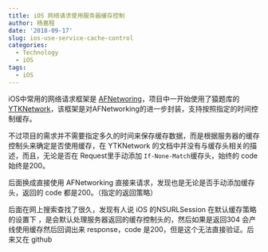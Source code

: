 ```yaml
---
title: iOS 网络请求使用服务器缓存控制
author: 杨嘉程
date: '2018-09-17'
slug: ios-use-service-cache-control
categories:
  - Technology
  - iOS
tags:
  - iOS
---
```

iOS中常用的网络请求框架是 [AFNetworing](https://github.com/AFNetworking/AFNetworking)，项目中一开始使用了猿题库的[YTKNetwork](https://github.com/yuantiku/YTKNetwork)，该框架是对AFNetworking的进一步封装，支持按照指定的时间控制缓存。

不过项目的需求并不需要指定多久的时间来保存缓存数据，而是根据服务器的缓存控制头来确定是否使用缓存，在 YTKNetwork 的文档中并没有与缓存头相关的描述，而且，无论是否在 Request里手动添加 `If-None-Match`缓存头，始终的 code 始终是200。

后面换成直接使用 AFNetworking 直接来请求，发现也是无论是否手动添加缓存头，返回的 code 都是200。（指定的返回策略）

后面在网上搜索查找了很久，发现有人说 iOS 的NSURLSession 在默认缓存策略的设置下 ，是会默认处理服务器返回的缓存控制头的，然后如果是返回304 会产线使用缓存然后回调出来 response，code 是200，但是这个无法直接验证。后来又在 github